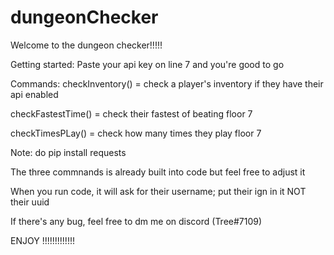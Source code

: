 # dungeonChecker


Welcome to the dungeon checker!!!!!



Getting started:
Paste your api key on line 7 and you're good to go

Commands:
checkInventory() = check a player's inventory if they have their api enabled

checkFastestTime() = check their fastest of beating floor 7

checkTimesPLay() = check how many times they play floor 7



Note:
do pip install requests 

The three commnands is already built into code but feel free to adjust it 

When you run code, it will ask for their username; put their ign in it NOT their uuid

If there's any bug, feel free to dm me on discord (Tree#7109)



ENJOY !!!!!!!!!!!!!
